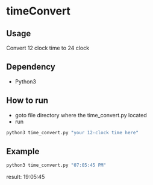 # timeConvert

## Usage
Convert 12 clock time to 24 clock

## Dependency
- Python3

## How to run
- goto file directory where the time_convert.py located
- run
```bash
python3 time_convert.py "your 12-clock time here"
```

## Example
```bash
python3 time_convert.py "07:05:45 PM"
```
result:
19:05:45
